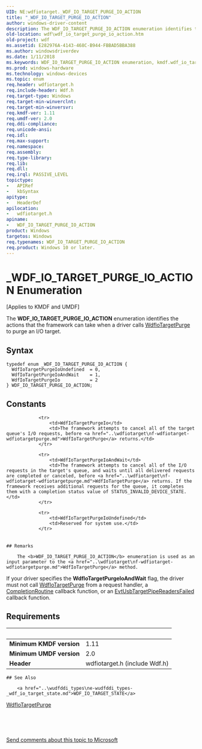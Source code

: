 ```yaml
---
UID: NE:wdfiotarget._WDF_IO_TARGET_PURGE_IO_ACTION
title: "_WDF_IO_TARGET_PURGE_IO_ACTION"
author: windows-driver-content
description: The WDF_IO_TARGET_PURGE_IO_ACTION enumeration identifies the actions that the framework can take when a driver calls WdfIoTargetPurge to purge an I/O target.
old-location: wdf\wdf_io_target_purge_io_action.htm
old-project: wdf
ms.assetid: E282976A-4143-468C-B944-FBBAD5BBA388
ms.author: windowsdriverdev
ms.date: 1/11/2018
ms.keywords: WDF_IO_TARGET_PURGE_IO_ACTION enumeration, kmdf.wdf_io_target_purge_io_action, _WDF_IO_TARGET_PURGE_IO_ACTION, WdfIoTargetPurgeIoAndWait, wdfiotarget/WdfIoTargetPurgeIoUndefined, wdfiotarget/WDF_IO_TARGET_PURGE_IO_ACTION, wdf.wdf_io_target_purge_io_action, wdfiotarget/WdfIoTargetPurgeIoAndWait, WdfIoTargetPurgeIoUndefined, WdfIoTargetPurgeIo, wdfiotarget/WdfIoTargetPurgeIo, WDF_IO_TARGET_PURGE_IO_ACTION
ms.prod: windows-hardware
ms.technology: windows-devices
ms.topic: enum
req.header: wdfiotarget.h
req.include-header: Wdf.h
req.target-type: Windows
req.target-min-winverclnt: 
req.target-min-winversvr: 
req.kmdf-ver: 1.11
req.umdf-ver: 2.0
req.ddi-compliance: 
req.unicode-ansi: 
req.idl: 
req.max-support: 
req.namespace: 
req.assembly: 
req.type-library: 
req.lib: 
req.dll: 
req.irql: PASSIVE_LEVEL
topictype:
-	APIRef
-	kbSyntax
apitype:
-	HeaderDef
apilocation:
-	wdfiotarget.h
apiname:
-	WDF_IO_TARGET_PURGE_IO_ACTION
product: Windows
targetos: Windows
req.typenames: WDF_IO_TARGET_PURGE_IO_ACTION
req.product: Windows 10 or later.
---
```


# _WDF_IO_TARGET_PURGE_IO_ACTION Enumeration
<p class="CCE_Message">[Applies to KMDF and UMDF]


   The 
  <b>WDF_IO_TARGET_PURGE_IO_ACTION</b> enumeration identifies the actions that the framework can take when a driver calls <a href="..\wdfiotarget\nf-wdfiotarget-wdfiotargetpurge.md">WdfIoTargetPurge</a> to purge an I/O target.

## Syntax
````
typedef enum _WDF_IO_TARGET_PURGE_IO_ACTION { 
  WdfIoTargetPurgeIoUndefined  = 0,
  WdfIoTargetPurgeIoAndWait    = 1,
  WdfIoTargetPurgeIo           = 2
} WDF_IO_TARGET_PURGE_IO_ACTION;
````

## Constants

<table>
            
                <tr>
                    <td>WdfIoTargetPurgeIo</td>
                    <td>The framework attempts to cancel all of the target queue's I/O requests, before <a href="..\wdfiotarget\nf-wdfiotarget-wdfiotargetpurge.md">WdfIoTargetPurge</a> returns.</td>
                </tr>
            
                <tr>
                    <td>WdfIoTargetPurgeIoAndWait</td>
                    <td>The framework attempts to cancel all of the I/O requests in the target's queue, and waits until all delivered requests are completed or canceled, before <a href="..\wdfiotarget\nf-wdfiotarget-wdfiotargetpurge.md">WdfIoTargetPurge</a> returns. If the framework receives additional requests for the queue, it completes them with a completion status value of STATUS_INVALID_DEVICE_STATE.</td>
                </tr>
            
                <tr>
                    <td>WdfIoTargetPurgeIoUndefined</td>
                    <td>Reserved for system use.</td>
                </tr>
</table>

    ## Remarks

        The <b>WDF_IO_TARGET_PURGE_IO_ACTION</b> enumeration is used as an input parameter to the <a href="..\wdfiotarget\nf-wdfiotarget-wdfiotargetpurge.md">WdfIoTargetPurge</a> method.

If your driver specifies the <b>WdfIoTargetPurgeIoAndWait</b> flag, the driver must not call <a href="..\wdfiotarget\nf-wdfiotarget-wdfiotargetpurge.md">WdfIoTargetPurge</a> from a request handler, a <a href="..\wdfrequest\nc-wdfrequest-evt_wdf_request_completion_routine.md">CompletionRoutine</a> callback function, or an <a href="..\wdfusb\nc-wdfusb-evt_wdf_usb_readers_failed.md">EvtUsbTargetPipeReadersFailed</a> callback function.

## Requirements
| &nbsp; | &nbsp; |
| ---- |:---- |
| **Minimum KMDF version** | 1.11 |
| **Minimum UMDF version** | 2.0 |
| **Header** | wdfiotarget.h (include Wdf.h) |

    ## See Also

        <a href="..\wudfddi_types\ne-wudfddi_types-_wdf_io_target_state.md">WDF_IO_TARGET_STATE</a>

<a href="..\wdfiotarget\nf-wdfiotarget-wdfiotargetpurge.md">WdfIoTargetPurge</a>

 

 

<a href="mailto:wsddocfb@microsoft.com?subject=Documentation%20feedback [wdf\wdf]:%20WDF_IO_TARGET_PURGE_IO_ACTION enumeration%20 RELEASE:%20(1/11/2018)&amp;body=%0A%0APRIVACY STATEMENT%0A%0AWe use your feedback to improve the documentation. We don't use your email address for any other purpose, and we'll remove your email address from our system after the issue that you're reporting is fixed. While we're working to fix this issue, we might send you an email message to ask for more info. Later, we might also send you an email message to let you know that we've addressed your feedback.%0A%0AFor more info about Microsoft's privacy policy, see http://privacy.microsoft.com/en-us/default.aspx." title="Send comments about this topic to Microsoft">Send comments about this topic to Microsoft</a>